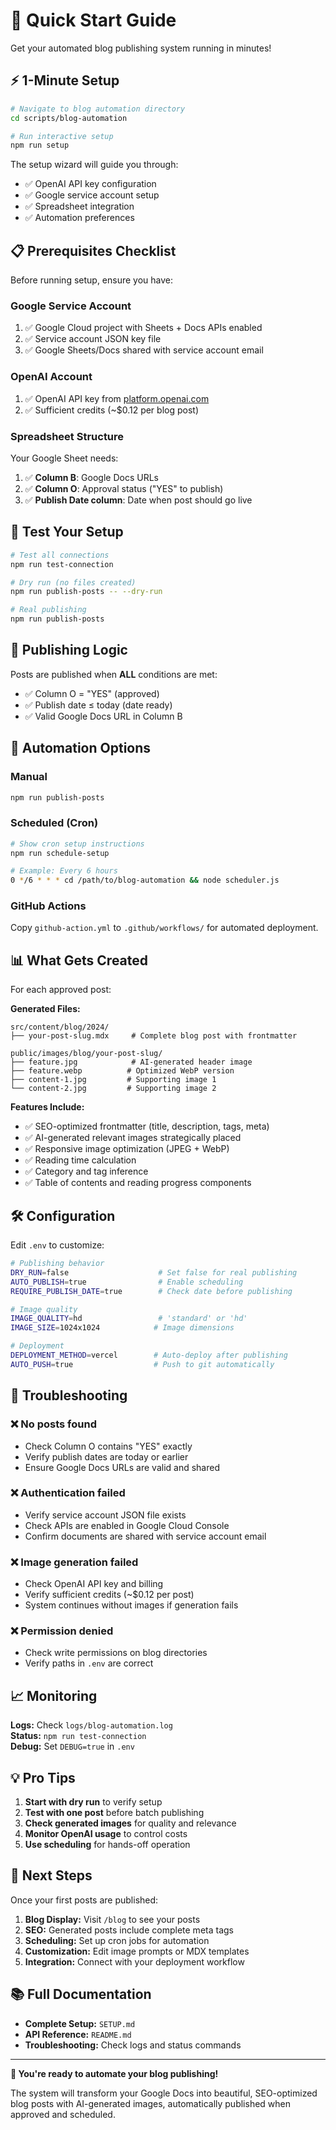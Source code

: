 # 🚀 Quick Start Guide

Get your automated blog publishing system running in minutes!

## ⚡ 1-Minute Setup

```bash
# Navigate to blog automation directory
cd scripts/blog-automation

# Run interactive setup
npm run setup
```

The setup wizard will guide you through:
- ✅ OpenAI API key configuration
- ✅ Google service account setup  
- ✅ Spreadsheet integration
- ✅ Automation preferences

## 📋 Prerequisites Checklist

Before running setup, ensure you have:

### Google Service Account
1. ✅ Google Cloud project with Sheets + Docs APIs enabled
2. ✅ Service account JSON key file 
3. ✅ Google Sheets/Docs shared with service account email

### OpenAI Account  
1. ✅ OpenAI API key from [platform.openai.com](https://platform.openai.com/api-keys)
2. ✅ Sufficient credits (~$0.12 per blog post)

### Spreadsheet Structure
Your Google Sheet needs:
1. ✅ **Column B**: Google Docs URLs
2. ✅ **Column O**: Approval status ("YES" to publish)
3. ✅ **Publish Date column**: Date when post should go live

## 🧪 Test Your Setup

```bash
# Test all connections
npm run test-connection

# Dry run (no files created)
npm run publish-posts -- --dry-run

# Real publishing  
npm run publish-posts
```

## 📅 Publishing Logic

Posts are published when **ALL** conditions are met:
- ✅ Column O = "YES" (approved)
- ✅ Publish date ≤ today (date ready)
- ✅ Valid Google Docs URL in Column B

## 🔄 Automation Options

### Manual
```bash
npm run publish-posts
```

### Scheduled (Cron)
```bash
# Show cron setup instructions
npm run schedule-setup

# Example: Every 6 hours
0 */6 * * * cd /path/to/blog-automation && node scheduler.js
```

### GitHub Actions
Copy `github-action.yml` to `.github/workflows/` for automated deployment.

## 📊 What Gets Created

For each approved post:

**Generated Files:**
```
src/content/blog/2024/
├── your-post-slug.mdx     # Complete blog post with frontmatter

public/images/blog/your-post-slug/  
├── feature.jpg            # AI-generated header image
├── feature.webp          # Optimized WebP version
├── content-1.jpg         # Supporting image 1
└── content-2.jpg         # Supporting image 2
```

**Features Include:**
- ✅ SEO-optimized frontmatter (title, description, tags, meta)
- ✅ AI-generated relevant images strategically placed
- ✅ Responsive image optimization (JPEG + WebP)
- ✅ Reading time calculation
- ✅ Category and tag inference
- ✅ Table of contents and reading progress components

## 🛠️ Configuration

Edit `.env` to customize:

```bash
# Publishing behavior
DRY_RUN=false                    # Set false for real publishing
AUTO_PUBLISH=true                # Enable scheduling
REQUIRE_PUBLISH_DATE=true        # Check date before publishing

# Image quality
IMAGE_QUALITY=hd                 # 'standard' or 'hd'
IMAGE_SIZE=1024x1024            # Image dimensions

# Deployment
DEPLOYMENT_METHOD=vercel        # Auto-deploy after publishing
AUTO_PUSH=true                  # Push to git automatically
```

## 🚨 Troubleshooting

### ❌ No posts found
- Check Column O contains "YES" exactly  
- Verify publish dates are today or earlier
- Ensure Google Docs URLs are valid and shared

### ❌ Authentication failed
- Verify service account JSON file exists
- Check APIs are enabled in Google Cloud Console
- Confirm documents are shared with service account email

### ❌ Image generation failed  
- Check OpenAI API key and billing
- Verify sufficient credits (~$0.12 per post)
- System continues without images if generation fails

### ❌ Permission denied
- Check write permissions on blog directories
- Verify paths in `.env` are correct

## 📈 Monitoring

**Logs:** Check `logs/blog-automation.log`  
**Status:** `npm run test-connection`  
**Debug:** Set `DEBUG=true` in `.env`

## 💡 Pro Tips

1. **Start with dry run** to verify setup
2. **Test with one post** before batch publishing  
3. **Check generated images** for quality and relevance
4. **Monitor OpenAI usage** to control costs
5. **Use scheduling** for hands-off operation

## 🔗 Next Steps

Once your first posts are published:

1. **Blog Display:** Visit `/blog` to see your posts
2. **SEO:** Generated posts include complete meta tags  
3. **Scheduling:** Set up cron jobs for automation
4. **Customization:** Edit image prompts or MDX templates
5. **Integration:** Connect with your deployment workflow

## 📚 Full Documentation

- **Complete Setup:** `SETUP.md`
- **API Reference:** `README.md` 
- **Troubleshooting:** Check logs and status commands

---

**🎉 You're ready to automate your blog publishing!**

The system will transform your Google Docs into beautiful, SEO-optimized blog posts with AI-generated images, automatically published when approved and scheduled.